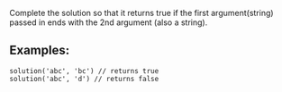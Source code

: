 Complete the solution so that it returns true if the first argument(string) passed in ends with the 2nd argument (also a string).

## Examples:
````
solution('abc', 'bc') // returns true
solution('abc', 'd') // returns false
